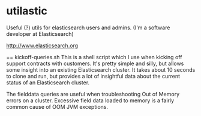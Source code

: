 utilastic
=========

Useful (?) utils for elasticsearch users and admins. (I'm a software developer at Elasticsearch)

http://www.elasticsearch.org

== kickoff-queries.sh
This is a shell script which I use when kicking off support contracts with customers. It's pretty simple and silly, but allows some insight into an existing Elasticsearch cluster. It takes about 10 seconds to clone and run, but provides a lot of insightful data about the current status of an Elasticsearch cluster. 

The fielddata queries are useful when troubleshooting Out of Memory errors on a cluster. Excessive field data loaded to memory is a fairly common cause of OOM JVM exceptions.
